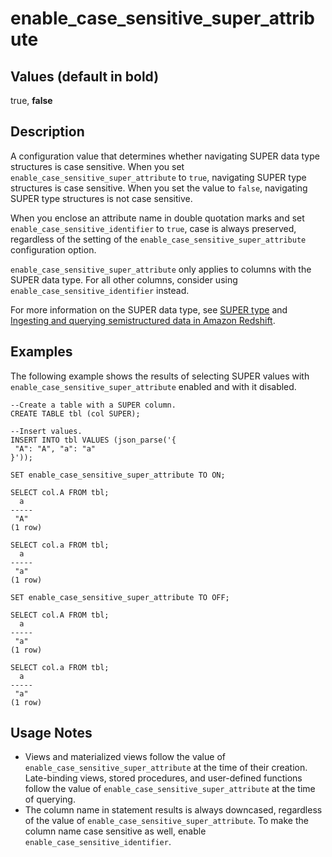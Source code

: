 # enable\_case\_sensitive\_super\_attribute<a name="r_enable_case_sensitive_super_attribute"></a>

## Values \(default in bold\)<a name="r_enable_case_sensitive_super_attribute-values"></a>

true, **false**

## Description<a name="r_enable_case_sensitive_super_attribute-description"></a>

A configuration value that determines whether navigating SUPER data type structures is case sensitive\. When you set `enable_case_sensitive_super_attribute` to `true`, navigating SUPER type structures is case sensitive\. When you set the value to `false`, navigating SUPER type structures is not case sensitive\. 

When you enclose an attribute name in double quotation marks and set `enable_case_sensitive_identifier` to `true`, case is always preserved, regardless of the setting of the `enable_case_sensitive_super_attribute` configuration option\.

`enable_case_sensitive_super_attribute` only applies to columns with the SUPER data type\. For all other columns, consider using `enable_case_sensitive_identifier` instead\.

For more information on the SUPER data type, see [SUPER type](r_SUPER_type.md) and [Ingesting and querying semistructured data in Amazon Redshift](super-overview.md)\.

## Examples<a name="w186aac70c47b7"></a>

The following example shows the results of selecting SUPER values with `enable_case_sensitive_super_attribute` enabled and with it disabled\.

```
--Create a table with a SUPER column.
CREATE TABLE tbl (col SUPER);
 
--Insert values.
INSERT INTO tbl VALUES (json_parse('{
 "A": "A", "a": "a"
}'));

SET enable_case_sensitive_super_attribute TO ON;

SELECT col.A FROM tbl;
  a 
----- 
 "A"
(1 row)

SELECT col.a FROM tbl;
  a 
----- 
 "a"
(1 row)

SET enable_case_sensitive_super_attribute TO OFF;

SELECT col.A FROM tbl;
  a 
-----
 "a"
(1 row)

SELECT col.a FROM tbl;
  a  
-----
 "a"
(1 row)
```

## Usage Notes<a name="r_enable_case_sensitive_super_attribute-usage-notes"></a>
+  Views and materialized views follow the value of `enable_case_sensitive_super_attribute` at the time of their creation\. Late\-binding views, stored procedures, and user\-defined functions follow the value of `enable_case_sensitive_super_attribute` at the time of querying\. 
+  The column name in statement results is always downcased, regardless of the value of `enable_case_sensitive_super_attribute`\. To make the column name case sensitive as well, enable `enable_case_sensitive_identifier`\. 